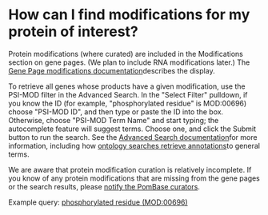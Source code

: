 # How can I find modifications for my protein of interest?
<!-- pombase_categories: Querying/Searching,Using Ontologies -->

Protein modifications (where curated) are included in the Modifications
section on gene pages. (We plan to include RNA modifications later.) The
[Gene Page modifications documentation](/documentation/gene-page-modifications)describes the
display.

To retrieve all genes whose products have a given modification, use the
PSI-MOD filter in the Advanced Search. In the "Select Filter" pulldown,
if you know the ID (for example, "phosphorylated residue" is MOD:00696)
choose "PSI-MOD ID", and then type or paste the ID into the box.
Otherwise, choose "PSI-MOD Term Name" and start typing; the autocomplete
feature will suggest terms. Choose one, and click the Submit button to
run the search. See the [Advanced Search documentation](/documentation/advanced-search-documentation)for more
information, including how [ontology searches retrieve annotations](/documentation/advanced-search-documentation#filt)to
general terms.

We are aware that protein modification curation is relatively
incomplete. If you know of any protein modifications that are missing
from the gene pages or the search results, please [notify the PomBase curators](mailto:helpdesk@pombase.org).

Example query: [phosphorylated residue (MOD:00696)](/spombe/query/builder?filter=37&value=%5B%7B%22param%22:%7B%22filter_1%22:%7B%22filter%22:%2220%22,%22query%22:%22MOD:00696%22%7D%7D,%22filter_count%22:%221%22%7D%5D)

